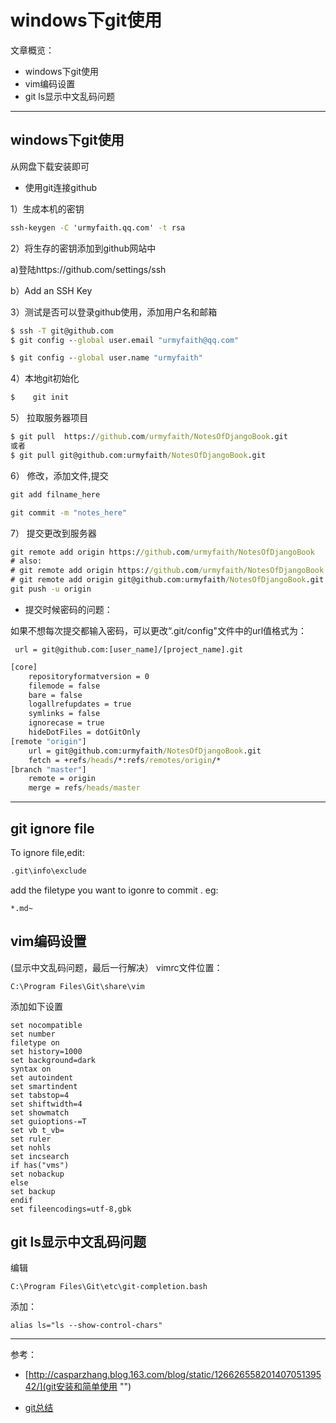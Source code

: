 # windows下git使用

文章概览：
* windows下git使用
* vim编码设置
* git ls显示中文乱码问题


----

## windows下git使用

从网盘下载安装即可

* 使用git连接github

1）生成本机的密钥
```bat
ssh-keygen -C 'urmyfaith.qq.com' -t rsa
```
2）将生存的密钥添加到github网站中

a)登陆https://github.com/settings/ssh

b）Add an SSH Key

3）测试是否可以登录github使用，添加用户名和邮箱
```bat
$ ssh -T git@github.com
$ git config --global user.email "urmyfaith@qq.com"

$ git config --global user.name "urmyfaith"

```


4）本地git初始化
```bat
$    git init  
```

    
5） 拉取服务器项目
```bat
$ git pull  https://github.com/urmyfaith/NotesOfDjangoBook.git 
或者
$ git pull git@github.com:urmyfaith/NotesOfDjangoBook.git
```

  
6） 修改，添加文件,提交
```bat
git add filname_here

git commit -m "notes_here"
```



7） 提交更改到服务器


```bat
git remote add origin https://github.com/urmyfaith/NotesOfDjangoBook
# also:
# git remote add origin https://github.com/urmyfaith/NotesOfDjangoBook.git
# git remote add origin git@github.com:urmyfaith/NotesOfDjangoBook.git
git push -u origin

```

* 提交时候密码的问题：

如果不想每次提交都输入密码，可以更改“.git/config"文件中的url值格式为：
```
 url = git@github.com:[user_name]/[project_name].git
```

```bat
[core]
	repositoryformatversion = 0
	filemode = false
	bare = false
	logallrefupdates = true
	symlinks = false
	ignorecase = true
	hideDotFiles = dotGitOnly
[remote "origin"]
	url = git@github.com:urmyfaith/NotesOfDjangoBook.git
	fetch = +refs/heads/*:refs/remotes/origin/*
[branch "master"]
	remote = origin
	merge = refs/heads/master
```

---
## git ignore file 
To ignore file,edit:
```bat
.git\info\exclude
```
add the filetype you want to igonre to commit .
eg:
```
*.md~

```

## vim编码设置
(显示中文乱码问题，最后一行解决）
vimrc文件位置：
```
C:\Program Files\Git\share\vim
```

添加如下设置
```
set nocompatible
set number
filetype on
set history=1000
set background=dark
syntax on
set autoindent
set smartindent
set tabstop=4
set shiftwidth=4
set showmatch
set guioptions-=T
set vb t_vb=
set ruler
set nohls
set incsearch
if has("vms")
set nobackup
else
set backup
endif
set fileencodings=utf-8,gbk
```
## git ls显示中文乱码问题
编辑
```
C:\Program Files\Git\etc\git-completion.bash
```
添加：
```
alias ls="ls --show-control-chars"
```


----

参考：

* [http://casparzhang.blog.163.com/blog/static/12662655820140705139542/](git安装和简单使用 "")

* [git总结](https://raw.githubusercontent.com/urmyfaith/NotesOfDjangoBook/master/Git%E7%AE%80%E6%98%8E%E6%89%8B%E5%86%8C.pdf "") 
